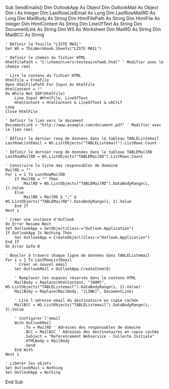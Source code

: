 Sub SendEmails()
    Dim OutlookApp As Object
    Dim OutlookMail As Object
    Dim i As Integer
    Dim LastRowListEmail As Long
    Dim LastRowMailRD As Long
    Dim MailBody As String
    Dim HtmlFilePath As String
    Dim HtmlFile As Integer
    Dim HtmlContent As String
    Dim LineOfText As String
    Dim DocumentLink As String
    Dim WS As Worksheet
    Dim MailRD As String
    Dim MailBCC As String


    ' Définir la feuille "LISTE MAIL"
    Set WS = ThisWorkbook.Sheets("LISTE MAIL")

    ' Définir le chemin du fichier HTML
    HtmlFilePath = "C:\chemin\vers\texteairefweb.html" ' Modifier avec le chemin réel

    ' Lire le contenu du fichier HTML
    HtmlFile = FreeFile
    Open HtmlFilePath For Input As HtmlFile
    HtmlContent = ""
    Do While Not EOF(HtmlFile)
        Line Input #HtmlFile, LineOfText
        HtmlContent = HtmlContent & LineOfText & vbCrLf
    Loop
    Close HtmlFile

    ' Définir le lien vers le document
    DocumentLink = "http://www.example.com/document.pdf" ' Modifier avec le lien réel

    ' Définir le dernier rang de données dans le tableau TABLEListemail
    LastRowListEmail = WS.ListObjects("TABLEListemail").ListRows.Count

    ' Définir le dernier rang de données dans le tableau TABLEMailRD
    LastRowMailRD = WS.ListObjects("TABLEMailRD").ListRows.Count

    ' Construire la liste des responsables de domaine
    MailRD = ""
    For i = 1 To LastRowMailRD
        If MailRD = "" Then
            MailRD = WS.ListObjects("TABLEMailRD").DataBodyRange(i, 1).Value
        Else
            MailRD = MailRD & ";" & WS.ListObjects("TABLEMailRD").DataBodyRange(i, 1).Value
        End If
    Next i

    ' Créer une instance d'Outlook
    On Error Resume Next
    Set OutlookApp = GetObject(Class:="Outlook.Application")
    If OutlookApp Is Nothing Then
        Set OutlookApp = CreateObject(Class:="Outlook.Application")
    End If
    On Error GoTo 0

    ' Boucler à travers chaque ligne de données dans TABLEListemail
    For i = 1 To LastRowListEmail
        ' Créer un nouvel email
        Set OutlookMail = OutlookApp.CreateItem(0)

        ' Remplacer les espaces réservés dans le contenu HTML
        MailBody = Replace(HtmlContent, "[NOM]", WS.ListObjects("TABLEListemail").DataBodyRange(i, 2).Value)
        MailBody = Replace(MailBody, "[LINK]", DocumentLink)
        
        ' Lire l'adresse email du destinataire en copie cachée
        MailBCC = WS.ListObjects("TABLEListemail").DataBodyRange(i, 3).Value

        ' Configurer l'email
        With OutlookMail
            .To = MailRD ' Adresses des responsables de domaine
            .BCC = MailBCC ' Adresses des destinataires en copie cachée
            .Subject = "Referencement Webservice - Collecte Initiale"
            .HTMLBody = MailBody
            .Send
        End With
    Next i

    ' Libérer les objets
    Set OutlookMail = Nothing
    Set OutlookApp = Nothing
End Sub